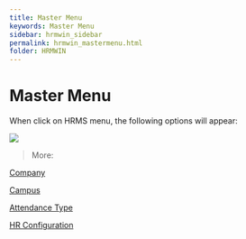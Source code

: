 ```yaml
---
title: Master Menu
keywords: Master Menu
sidebar: hrmwin_sidebar
permalink: hrmwin_mastermenu.html
folder: HRMWIN
---
```


# Master Menu

When click on HRMS menu, the following options will appear:

![](http://docs.risersoft.com/hrmnirvana/ImagesExt/image8_213.jpg)




> More:

[Company]()

[Campus]()

[Attendance Type]()

[HR Configuration]()
